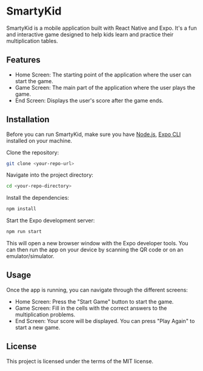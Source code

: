# SmartyKid

SmartyKid is a mobile application built with React Native and Expo. It's a fun and interactive game designed to help kids learn and practice their multiplication tables.

## Features

- Home Screen: The starting point of the application where the user can start the game.
- Game Screen: The main part of the application where the user plays the game.
- End Screen: Displays the user's score after the game ends.

## Installation

Before you can run SmartyKid, make sure you have [Node.js](https://nodejs.org/en/download/), [Expo CLI](https://docs.expo.dev/get-started/installation/) installed on your machine.

Clone the repository:

```bash
git clone <your-repo-url>
```

Navigate into the project directory:

```bash
cd <your-repo-directory>
```

Install the dependencies:

```bash
npm install
```

Start the Expo development server:

```bash
npm run start
```

This will open a new browser window with the Expo developer tools. You can then run the app on your device by scanning the QR code or on an emulator/simulator.

## Usage

Once the app is running, you can navigate through the different screens:

- Home Screen: Press the "Start Game" button to start the game.
- Game Screen: Fill in the cells with the correct answers to the multiplication problems.
- End Screen: Your score will be displayed. You can press "Play Again" to start a new game.

## License

This project is licensed under the terms of the MIT license.
